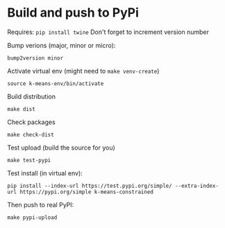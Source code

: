 
# Build and push to PyPi
Requires: `pip install twine`
Don't forget to increment version number

Bump verions (major, minor or micro):

```shell script
bump2version minor
```

Activate virtual env (might need to `make venv-create`)

```shell script
source k-means-env/bin/activate
```

Build distribution

```shell script
make dist
```

Check packages

```shell script
make check-dist
```

Test upload (build the source for you)

```shell script
make test-pypi
```

Test install (in virtual env):

```shell script
pip install --index-url https://test.pypi.org/simple/ --extra-index-url https://pypi.org/simple k-means-constrained
```

Then push to real PyPI:

```shell script
make pypi-upload
```
